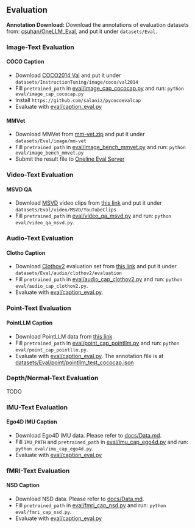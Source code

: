 ## Evaluation

**Annotation Download:** Download the annotations of evaluation datasets from: [csuhan/OneLLM_Eval](https://huggingface.co/datasets/csuhan/OneLLM_Eval), and put it under `datasets/Eval`.

### Image-Text Evaluation

#### COCO Caption

- Download [COCO2014 Val](http://images.cocodataset.org/zips/val2014.zip) and put it under `datasets/InstructionTuning/image/coco/val2014`
- Fill `pretrained_path` in [eval/image_cap_cococap.py]() and run: `python eval/image_cap_cococap.py`
- Install `https://github.com/salaniz/pycocoevalcap`
- Evaluate with [eval/caption_eval.py]()

#### MMVet

- Download MMVet from [mm-vet.zip](https://github.com/yuweihao/MM-Vet/releases/download/v1/mm-vet.zip) and put it under `datasets/Eval/image/mm-vet`
- Fill `pretrained_path` in [eval/image_bench_mmvet.py]() and run: `python eval/image_bench_mmvet.py`
- Submit the result file to [Oneline Eval Server](https://huggingface.co/spaces/whyu/MM-Vet_Evaluator)

### Video-Text Evaluation

#### MSVD QA
- Download [MSVD](https://www.cs.utexas.edu/users/ml/clamp/videoDescription/) video clips from [this link](https://www.cs.utexas.edu/users/ml/clamp/videoDescription/YouTubeClips.tar) and put it under `datasets/Eval/video/MSVD/YouTubeClips`
- Fill `pretrained_path` in [eval/video_qa_msvd.py]() and run: `python eval/video_qa_msvd.py`.

### Audio-Text Evaluation

#### Clotho Caption
- Download [Clothov2](https://zenodo.org/records/4783391) evaluation set from [this link](https://zenodo.org/records/4783391/files/clotho_audio_evaluation.7z?download=1) and put it under `datasets/Eval/audio/clothov2/evaluation`
- Fill `pretrained_path` in [eval/audio_cap_clothov2.py]() and run: `python eval/audio_cap_clothov2.py`.
- Evaluate with [eval/caption_eval.py]().

### Point-Text Evaluation

#### PointLLM Caption
- Download PointLLM data from [this link](https://huggingface.co/datasets/RunsenXu/PointLLM)
- Fill `pretrained_path` in [eval/point_cap_pointllm.py]() and run: `python eval/point_cap_pointllm.py`.
- Evaluate with [eval/caption_eval.py](). The annotation file is at [datasets/Eval/point/pointllm_test_cococap.json]()

### Depth/Normal-Text Evaluation

TODO

### IMU-Text Evaluation

#### Ego4D IMU Caption

- Download Ego4D IMU data. Please refer to [docs/Data.md]().
- Fill `IMU_PATH` and `pretrained_path` in [eval/imu_cap_ego4d.py]() and run: `python eval/imu_cap_ego4d.py`.
- Evaluate with [eval/caption_eval.py]()

### fMRI-Text Evaluation

#### NSD Caption
- Download NSD data. Please refer to [docs/Data.md]().
- Fill `pretrained_path` in [eval/fmri_cap_nsd.py]() and run: `python eval/fmri_cap_nsd.py`.
- Evaluate with [eval/caption_eval.py]()